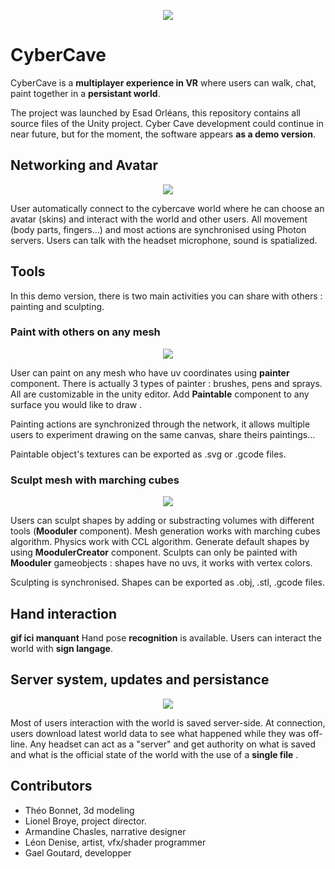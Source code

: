 
<p align="center">
  <img src=git-content/highligh3.gif />
</p>

# CyberCave

CyberCave is a **multiplayer experience in VR** where users can walk, chat, paint together in a **persistant world**. 

The project was launched by Esad Orléans, this repository contains all source files of the Unity project. Cyber Cave development could continue in near future, but for the moment, the software appears **as a demo version**.

## Networking and Avatar

<p align="center">
  <img src=git-content/avatarsyncs.gif />
</p>

User automatically connect to the cybercave world where he can choose an avatar (skins) and interact with the world and other users. All movement (body parts, fingers...) and most actions are synchronised using Photon servers. Users can talk with the headset microphone, sound is spatialized.

## Tools

In this demo version, there is two main activities you can share with others : painting and sculpting. 

###  Paint with others on any mesh 

<p align="center">
  <img src=git-content/painting.gif />
</p>

User can paint on any mesh who have uv coordinates using **painter** component. There is actually 3 types of painter : brushes, pens and sprays. All are customizable in the unity editor. Add **Paintable** component to any surface you would like to draw .

Painting actions are synchronized through the network, it allows multiple users to experiment drawing on the same canvas, share theirs paintings...

Paintable object's textures can be exported as .svg or .gcode files.

###  Sculpt mesh with marching cubes

<p align="center">
  <img src=git-content/sculptingmc.gif />
</p>

Users can sculpt shapes by adding or substracting volumes with different tools (**Mooduler** component). Mesh generation works with marching cubes algorithm. Physics work with CCL algorithm. Generate default shapes by using **MoodulerCreator** component. Sculpts can only be painted with **Mooduler** gameobjects : shapes have no uvs, it works with vertex colors. 

Sculpting is synchronised. Shapes can be exported as .obj, .stl, .gcode files. 

## Hand interaction

**gif ici manquant**
Hand pose **recognition** is available. Users can interact the world with **sign langage**. 

## Server system, updates and persistance

<p align="center">
  <img src=git-content/servs.gif />
</p>

Most of users interaction with the world is saved server-side. At connection, users download latest world data to see what happened while they was off-line.
Any headset can act as a "server" and get authority on what is saved and what is the official state of the world with the use of a **single file** .

## Contributors

* Théo Bonnet, 3d modeling
* Lionel Broye, project director.
* Armandine Chasles, narrative designer
* Léon Denise, artist, vfx/shader programmer
* Gael Goutard, developper
